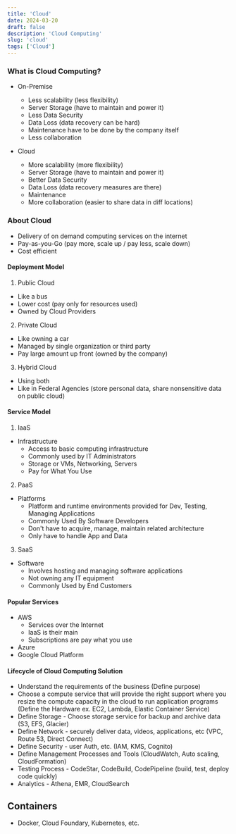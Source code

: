 ```yaml
---
title: 'Cloud'
date: 2024-03-20
draft: false
description: 'Cloud Computing'
slug: 'cloud'
tags: ['Cloud']
---
```


### What is Cloud Computing?

- On-Premise

  - Less scalability (less flexibility)
  - Server Storage (have to maintain and power it)
  - Less Data Security
  - Data Loss (data recovery can be hard)
  - Maintenance have to be done by the company itself
  - Less collaboration

- Cloud
  - More scalability (more flexibility)
  - Server Storage (have to maintain and power it)
  - Better Data Security
  - Data Loss (data recovery measures are there)
  - Maintenance
  - More collaboration (easier to share data in diff locations)

### About Cloud

- Delivery of on demand computing services on the internet
- Pay-as-you-Go (pay more, scale up / pay less, scale down)
- Cost efficient

#### Deployment Model

1. Public Cloud

- Like a bus
- Lower cost (pay only for resources used)
- Owned by Cloud Providers

2. Private Cloud

- Like owning a car
- Managed by single organization or third party
- Pay large amount up front (owned by the company)

3. Hybrid Cloud

- Using both
- Like in Federal Agencies (store personal data, share nonsensitive data on public cloud)

#### Service Model

1. IaaS

- Infrastructure
  - Access to basic computing infrastructure
  - Commonly used by IT Administrators
  - Storage or VMs, Networking, Servers
  - Pay for What You Use

2. PaaS

- Platforms
  - Platform and runtime environments provided for Dev, Testing, Managing Applications
  - Commonly Used By Software Developers
  - Don't have to acquire, manage, maintain related architecture
  - Only have to handle App and Data

3. SaaS

- Software
  - Involves hosting and managing software applications
  - Not owning any IT equipment
  - Commonly Used by End Customers

#### Popular Services

- AWS
  - Services over the Internet
  - IaaS is their main
  - Subscriptions are pay what you use
- Azure
- Google Cloud Platform

#### Lifecycle of Cloud Computing Solution

- Understand the requirements of the business (Define purpose)
- Choose a compute service that will provide the right support where you resize the compute capacity in the cloud to run application programs (Define the Hardware ex. EC2, Lambda, Elastic Container Service)
- Define Storage - Choose storage service for backup and archive data (S3, EFS, Glacier)
- Define Network - securely deliver data, videos, applications, etc (VPC, Route 53, Direct Connect)
- Define Security - user Auth, etc. (IAM, KMS, Cognito)
- Define Management Processes and Tools (CloudWatch, Auto scaling, CloudFormation)
- Testing Process - CodeStar, CodeBuild, CodePipeline (build, test, deploy code quickly)
- Analytics - Athena, EMR, CloudSearch

## Containers

- Docker, Cloud Foundary, Kubernetes, etc.
